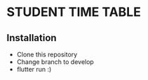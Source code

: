 <h1>STUDENT TIME TABLE</h1>

<h2>Installation</h2>
<ul>
<li>Clone this repository</li>
<li>Change branch to develop</li>
<li>flutter run :)</li>
<ul>
